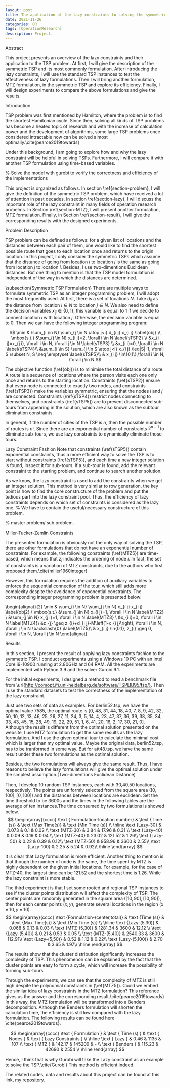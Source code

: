 ```yaml
---
layout: post
title: The application of the lazy constraints to solving the symmetric TSP problem.
date: 2021-11-26
categories: OR
tags: [OperationResearch]
description: Project.
---
```


Abstract

This project presents an overview of the lazy constraints and their application to the TSP problem. At first, I will give the description of the symmetric TSP and its most commonly formulation. After introducing the lazy constraints, I will use the standard TSP instances to test the effectiveness of lazy formulations.
Then I will bring another formulation, MTZ formulation, in the symmetric TSP and explore its efficiency.
Finally, I will design experiments to compare the above formulations and give the results.


Introduction

TSP problem was first mentioned by Hamilton, where the problem is to find the shortest Hamitonian cycle. Since then, solving all kinds of TSP problems has become a heated topic of research and with the increase of calculation power and the development of algorithms, some large TSP problems once considered intractable now can be solved almost optimally.\cite{pearce2019towards}

Under this background, I am going to explore how and why the lazy constraint will be helpful in solving TSPs. Furthermore, I will compare it with another TSP formulation using time-based variables.

% Solve the model with gurobi to verify the correctness and efficiency of the implementations

This project is organized as follows. In section \ref{section-problem}, I will give the definition of the symmetric TSP problem, which have received a lot of attention in past decades. In section \ref{section-lazy}, I will discuss the important role of the lazy constraint in many fields of operation research probelms. In Section \ref{section-MTZ}, I will present another formulation, MTZ formulation. Finally, in Section \ref{section-result}, I will give the corresponding results with the designed experiments.

Problem Description

TSP problem can be defined as follows: for a given list of locations and the distances between each pair of them, one would like to find the shortest possible route that goes to each location once and returns to the origin location. In this project, I only consider the symmetric TSPs which assume that the distance of going from location $i$ to location $j$ is the same as going from location $j$ to location $i$. Besides, I use two-dimentions Euclidean distances. But one thing to mention is that the TSP model formulation is independent of the way in which the distances are determined.

\subsection{Symmetric TSP Formulation}
There are multiple ways to formulate symmetric TSP as an integer programming problem, I will adopt the most frequently used.
At first, there is a set of locations $N$. Take $d_{ij}$ as the distance from location $i\in N$ to location $j \in N$. We also need to define the decision variables $x_{ij} \in \{0,1\}$, this variable is equal to 1 if we decide to connect location $i$ with location $j$. Otherwise, the decision variable is equal to 0. Then we can have the following integer programming program:

$$
\min & \sum_{i \in N} \sum_{j \in N \atop j<i} d_{i j} x_{i j} \label{obj} \\
\mbox{s.t.}
&\sum_{j \in N} x_{i j}=2, \forall i \in N \label{sTSP2} \\
&x_{i j}=x_{j i}, \forall i \in N, \forall j \in N \label{sTSP3} \\
&x_{i i}=0, \forall i \in N \label{sTSP4}\\
&\sum_{i \in S} \sum_{j \in S \atop j<i} x_{i j} \leq|S|-1, \forall S \subset N, S \neq \emptyset \label{sTSP5}\\
& x_{i j} \in\{0,1\},\forall i \in N, \forall j \in N
$$

The objective function (\ref{obj}) is to minimise the total distance of a route. A route is a sequence of locations where the person visits each one only once and returns to the starting location.
Constraints (\ref{sTSP2}) ensure that every node is
connected to exactly two nodes, and constraints (\ref{sTSP3}) make the variables symmetric, ensuring that the nodes $i$ and $j$ are connected. Constraints (\ref{sTSP4}) restrict nodes connecting to themselves, and
constraints (\ref{sTSP5}) are to prevent disconnected sub-tours from appearing in the solution, which are also known as the subtour elimination constraints.

In general, if the number of cities of the TSP is $n$, then the possible number of routes is $n!$. Since there are an exponential number of constraints $2^{n-1}$ to eliminate sub-tours, we use lazy constraints to dynamically eliminate those tours.

Lazy Constraint Fashion
Note that constraints (\ref{sTSP5}) contain exponential constraints, thus a more efficient way to solve the TSP is to start without constraints (\ref{sTSP5}), and each time a new integer solution is found, inspect it for sub-tours. If a sub-tour is found, add the relevant constraint to the starting problem, and continue to search another solution.

As we know, the lazy constraint is used to add the constraints when we get an integer solution.
This method is very similar to row generation, the key point is how to find the core constructure of the problem and put the tedious part into the lazy constraint pool. Thus, the efficiency of lazy constraints depends on which set of constraints is considered as the lazy one.
% We have to contain the useful/necessary constructure of this problem.

% master problem/ sub problem.

Miller-Tucker-Zemlin Constraints

The presented formulation is obviously not the only way of solving the TSP, there are other formulations that do not have an exponential number of constraints. For example, the following constraints (\ref{MTZ5}) are time-based, which means that $z_i$ indicates the ordering of node $i$. In fact, the set of constraints is a variation of MTZ constraints, due to the authors who first proposed them.\cite{miller1960integer}

However, this formulation requires the addition of auxiliary variables to enforce the sequential connection of the tour, which still adds more complexity despite the avoidance of exponential constraints. The corresponding integer programming problem is presented below:

\begin{alignat}{2}
\min & \sum_{i \in N} \sum_{j \in N} d_{i j} x_{i j} \label{obj2} \\
\mbox{s.t.}
&\sum_{j \in N} x_{i j}=1, \forall i \in N \label{MTZ2} \\
&\sum_{j \in N} x_{j i}=1, \forall i \in N \label{MTZ3} \\
&x_{i i}=0, \forall i \in N \label{MTZ4}\\
&z_{j} \geq z_{i}+d_{i j}-M\left(1-x_{i j}\right), \forall i \in N, \forall j \in N \backslash\{0\} \label{MTZ5}\\
& x_{i j} \in\{0,1\}, z_{i} \geq 0, \forall i \in N, \forall j \in N
\end{alignat}


Results

In this section, I present the result of applying lazy constraints fashion to the symmetric TSP. I conduct experiments using a Windows 10 PC with an Intel Core i9-10900 running at 2.80GHz and 64 RAM. All the experiments are implemented with Python 3.9 and the solver Gurobi 9.1.

For the initial experiments, I designed a method to read a benchmark file from \url{http://comopt.ifi.uni-heidelberg.de/software/TSPLIB95/tsp/}.
Then I use the standard datasets to test the correctness of the implementation of the lazy constraint.

Just use two sets of data as examples.
For berlin52.tsp, we have the optimal value 7585,
the optimal route is [0, 48, 31, 44, 18, 40, 7, 8, 9, 42, 32, 50, 10, 12, 13, 46, 25, 26, 27, 11, 24, 3, 5, 14, 4, 23, 47, 37, 36, 39, 38, 35, 34, 33, 43, 45, 15, 28, 49, 19, 22, 29, 51, 1, 6, 41, 20, 16, 2, 17, 30, 21, 0].
Although the result is different from the optimal solution presented on the website, I use MTZ formulation to get the same results as the lazy formulation.
And I use the given optimal tour to calculate the minimal cost which is larger than my optimal value.
Maybe the original data, berlin52.tsp, has to be tranformed in some way.
But for att48.tsp, we have the same result under these two formulations as the optimal solution.

Besides, the two formulations will always give the same result. Thus, I have reasons to believe the lazy formulations will give the optimal solution under the simplest assumption.(Two-dimentions Euclidean Distance)

Then, I develop 10 random TSP instances, each with 30,40,50 locations, respectively. The points are uniformly selected from the square area $([0,100], [0,100])$ and the distances between locations are euclidean. Set the time threshold to be 3600s and the times in the following tables are the average of ten instances.The time consumed by two formulations is showed below.
$$
\begin{array}{cccc}
\text { Formulation-location number} & \text {Time (s)} & \text {Max Time(s)} & \text {Min Time (s)} \\
\hline \text {Lazy-30} & 0.073 & 0.1 & 0.02 \\
\text {MTZ-30} & 3.84 & 17.96 & 0.31 \\
\text {Lazy-40} & 0.09 & 0.19 & 0.04 \\
\text {MTZ-40} & 23.02 & 121.52 & 1.26\\
\text {Lazy-50} & 0.22 & 0.39  &  0.12\\
\text {MTZ-50} & 958.96 & 3600 &  2.55\\
\text {Lazy-100} & 2.25 & 5.24 &  0.92\\
\hline
\end{array}
$$

It is clear that Lazy formulation is more efficient.
Another thing to mention is that though the number of node is the same, the time spent by MTZ is highly dependent on the given initial locations. For example, for the case of MTZ-40, the largest time can be 121.52 and the shortest time is 1.26. While the lazy constraint is more stable.


The third experiment is that I set some rooted and regional TSP instances to see if the cluster points distribution will affect the complexity of TSP.
The center points are randomly generated in the square area $([10,90],[10,90])$, then for each center points $(x,y)$, generate several locations in the region $(x\pm 10, y \pm 10)$.
$$
\begin{array}{cccc}
\text {Formulation-(center,total)} & \text {Time (s)} & \text {Max Time(s)} & \text {Min Time (s)} \\
\hline \text {Lazy-(5,30)} & 0.068 & 0.13 & 0.03 \\
\text {MTZ-(5,30)} & 1281.34 & 3600 & 12.12 \\
\text {Lazy-(5,40)} & 0.21 & 0.53 & 0.05 \\
\text {MTZ-(5,40)} & 2540.33 & 3600 & 112.91\\
\text {Lazy-(5,50)} & 0.52 & 1.12  &  0.22\\
\text {Lazy-(5,100)} & 2.70 & 3.65 &  1.97\\
\hline
\end{array}
$$

The results show that the cluster distribution significantly increases the complexity of TSP.
This phenomenon can be explained by the fact that the cluster points are easy to form a cycle, which will increase the possibility of forming sub-tours.

Through the experiments, we can see that the complexity of MTZ is still high despite the polynomial constraints in (\ref{MTZ5}). Could we embed the similar idea of lazy constraints in the MTZ formulation? This reference gives us the answer and the corresponding result.\cite{pearce2019towards} In this way, the MTZ formulation will be transformed into a Benders decomposition. Although the Benders formulation will shorten the calculation time, the efficiency is still low compared with the lazy formulation. The following results can be found here \cite{pearce2019towards}.

$$
\begin{array}{cccc}
\text { Formulation } & \text { Time (s) } & \text { Nodes } & \text { Lazy Constraints } \\
\hline \text { Lazy } & 0.46 & 1135 & 107 \\
\text { MTZ } & 142.17 & 145209 & - \\
\text { Benders } & 115.23 & 42690 & 2554 \\
\hline
\end{array}
$$

Hence, I think that is why Gurobi will take the Lazy constraint as an example to solve the TSP.\cite{Gurobi} This method is efficient indeed.

The related codes, data and results about this project
can be found at this link, [my repository](https://github.com/Dis-count/TSP_lazy).
